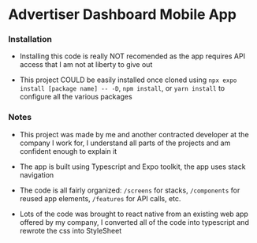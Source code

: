 # Advertiser Dashboard Mobile App

### Installation

- Installing this code is really NOT recomended as the app requires API access that I am not at liberty to give out

- This project COULD be easily installed once cloned using `npx expo install [package name] -- -D`, `npm install`, or `yarn install` to configure all the various packages

### Notes

- This project was made by me and another contracted developer at the company I work for, I understand all parts of the projects and am confident enough to explain it

- The app is built using Typescript and Expo toolkit, the app uses stack navigation

- The code is all fairly organized: `/screens` for stacks, `/components` for reused app elements, `/features` for API calls, etc.

- Lots of the code was brought to react native from an existing web app offered by my company, I converted all of the code into typescript and rewrote the css into StyleSheet
